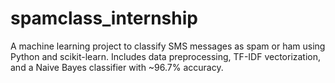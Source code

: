 # spamclass_internship
A machine learning project to classify SMS messages as spam or ham using Python and scikit-learn. Includes data preprocessing, TF-IDF vectorization, and a Naive Bayes classifier with ~96.7% accuracy.
